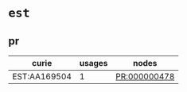 # `est`

## pr

| curie        |   usages | nodes                                                       |
|--------------|----------|-------------------------------------------------------------|
| EST:AA169504 |        1 | [PR:000000478](http://purl.obolibrary.org/obo/PR_000000478) |

